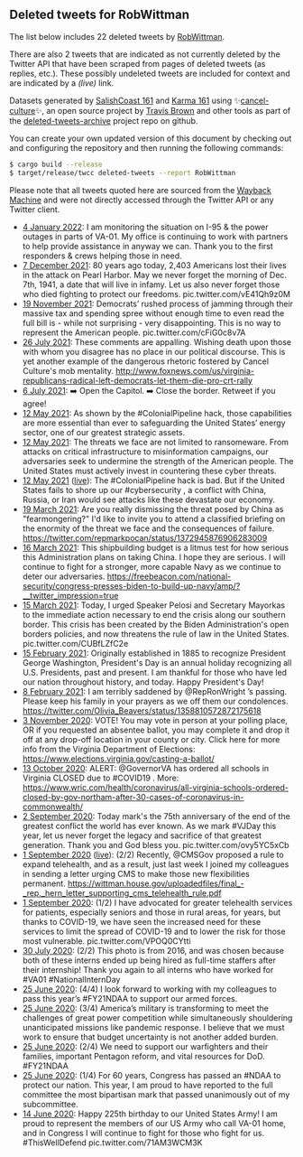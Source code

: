 ## Deleted tweets for RobWittman

The list below includes 22 deleted tweets by
[RobWittman](https://twitter.com/RobWittman).

There are also 2 tweets that are indicated as not currently
deleted by the Twitter API that have been scraped from pages of deleted tweets (as replies, etc.).
These possibly undeleted tweets are included for context and are indicated by a _(live)_ link.


Datasets generated by [SalishCoast 161](https://twitter.com/SalishCoastA) and [Karma 161](https://twitter.com/KarmaOneSixOne)
using ✨[cancel-culture](https://github.com/travisbrown/cancel-culture)✨, an open source project by [Travis Brown](https://twitter.com/travisbrown) 
and other tools as part of the [deleted-tweets-archive](https://github.com/salcoast/deleted-tweets-archive/) project repo on github.

You can create your own updated version of this document by checking out and configuring the
repository and then running the following commands:

```bash
$ cargo build --release
$ target/release/twcc deleted-tweets --report RobWittman
```

Please note that all tweets quoted here are sourced from the
[Wayback Machine](https://web.archive.org) and were not directly accessed through the Twitter API or
any Twitter client.

* [ 4 January 2022](https://web.archive.org/web/20220104164022/https://twitter.com/RobWittman/status/1478405358045614083): I am monitoring the situation on I-95 & the power outages in parts of VA-01. My office is continuing to work with partners to help provide assistance in anyway we can. Thank you to the first responders & crews helping those in need.
* [ 7 December 2021](https://web.archive.org/web/20211207161214/https://twitter.com/RobWittman/status/1468251697420337152): 80 years ago today, 2,403 Americans lost their lives in the attack on Pearl Harbor. May we never forget the morning of Dec. 7th, 1941, a date that will live in infamy. Let us also never forget those who died fighting to protect our freedoms. pic.twitter.com/vE41Qh9z0M
* [19 November 2021](https://web.archive.org/web/20211119011320/https://twitter.com/RobWittman/status/1461502744779440135): Democrats’ rushed process of jamming through their massive tax and spending spree without enough time to even read the full bill is - while not surprising - very disappointing. This is no way to represent the American people. pic.twitter.com/cFiG0c8v7A
* [26 July 2021](https://web.archive.org/web/20210726171629/https://twitter.com/RobWittman/status/1419708190967611394): These comments are appalling. Wishing death upon those with whom you disagree has no place in our political discourse. This is yet another example of the dangerous rhetoric fostered by Cancel Culture's mob mentality. http://www.foxnews.com/us/virginia-republicans-radical-left-democrats-let-them-die-pro-crt-rally
* [ 6 July 2021](https://web.archive.org/web/20210706131712/https://twitter.com/RobWittman/status/1412400180792549379): ➡️ Open the Capitol.   ➡️ Close the border.  Retweet if you agree!
* [12 May 2021](https://web.archive.org/web/20210512001725/https://twitter.com/RobWittman/status/1392272575124889601): As shown by the  #ColonialPipeline  hack, those capabilities are more essential than ever to safeguarding the United States’ energy sector, one of our greatest strategic assets.
* [12 May 2021](https://web.archive.org/web/20210512000815/https://twitter.com/RobWittman/status/1392270296296591363): The threats we face are not limited to ransomeware. From attacks on critical infrastructure to misinformation campaigns, our adversaries seek to undermine the strength of the American people. The United States must actively invest in countering these cyber threats.
* [12 May 2021](https://web.archive.org/web/20210512000815/https://twitter.com/RobWittman/status/1392270296296591363) ([live](https://twitter.com/RobWittman/status/1392270119364071424)): The  #ColonialPipeline  hack is bad. But if the United States fails to shore up our  #cybersecurity , a conflict with China, Russia, or Iran would see attacks like these devastate our economy.
* [19 March 2021](https://web.archive.org/web/20210319163323/https://twitter.com/RobWittman/status/1372949282366631938): Are you really dismissing the threat posed by China as "fearmongering?"   I'd like to invite you to attend a classified briefing on the enormity of the threat we face and the consequences of failure.  https://twitter.com/repmarkpocan/status/1372945876906283009
* [16 March 2021](https://web.archive.org/web/20210316222555/https://twitter.com/RobWittman/status/1371950793482510342): This shipbuilding budget is a litmus test for how serious this Administration plans on taking China. I hope they are serious. I will continue to fight for a stronger, more capable Navy as we continue to deter our adversaries.  https://freebeacon.com/national-security/congress-presses-biden-to-build-up-navy/amp/?__twitter_impression=true
* [15 March 2021](https://web.archive.org/web/20210315203803/https://twitter.com/RobWittman/status/1371561293547765770): Today, I urged Speaker Pelosi and Secretary Mayorkas to the immediate action necessary to end the crisis along our southern border. This crisis has been created by the Biden Administration's open borders policies, and now threatens the rule of law in the United States. pic.twitter.com/CUBfLZfC2e
* [15 February 2021](https://web.archive.org/web/20210215182829/https://twitter.com/RobWittman/status/1361381799428042762): Originally established in 1885 to recognize President George Washington, President's Day is an annual holiday recognizing all U.S. Presidents, past and present. I am thankful for those who have led our nation throughout history, and today. Happy President's Day!
* [ 8 February 2021](https://web.archive.org/web/20210208165625/https://twitter.com/RobWittman/status/1358821563211141121): I am terribly saddened by  @RepRonWright ’s passing. Please keep his family in your prayers as we off them our condolences. https://twitter.com/Olivia_Beavers/status/1358810572872175618
* [ 3 November 2020](https://web.archive.org/web/20201103120510/https://twitter.com/RobWittman/status/1323596986575134720): VOTE! You may vote in person at your polling place, OR if you requested an absentee ballot, you may complete it and drop it off at any drop-off location in your county or city. Click here for more info from the Virginia Department of Elections:  https://www.elections.virginia.gov/casting-a-ballot/
* [13 October 2020](https://web.archive.org/web/20201013172552/https://twitter.com/RobWittman/status/1316067564766793728): ALERT:  @GovernorVA  has ordered all schools in Virginia CLOSED due to  #COVID19 . More: https://www.wric.com/health/coronavirus/all-virginia-schools-ordered-closed-by-gov-northam-after-30-cases-of-coronavirus-in-commonwealth/
* [ 2 September 2020](https://web.archive.org/web/20200902164556/https://twitter.com/RobWittman/status/1301199572618768384): Today mark's the 75th anniversary of the end of the greatest conflict the world has ever known. As we mark  #VJDay  this year, let us never forget the legacy and sacrifice of that greatest generation. Thank you and God bless you. pic.twitter.com/ovy5YC5xCb
* [ 1 September 2020](https://web.archive.org/web/20200901181129/https://twitter.com/RobWittman/status/1300858689373470720) ([live](https://twitter.com/RobWittman/status/1300858691885903873)): (2/2) Recently,  @CMSGov  proposed a rule to expand telehealth, and as a result, just last week I joined my colleagues in sending a letter urging CMS to make those new flexibilities permanent.  https://wittman.house.gov/uploadedfiles/final_-_rep._hern_letter_supporting_cms_telehealth_rule.pdf
* [ 1 September 2020](https://web.archive.org/web/20200901181129/https://twitter.com/RobWittman/status/1300858689373470720): (1/2) I have advocated for greater telehealth services for patients, especially seniors and those in rural areas, for years, but thanks to COVID-19, we have seen the increased need for these services to limit the spread of COVID-19 and to lower the risk for those most vulnerable. pic.twitter.com/VPOQ0CYtti
* [30 July 2020](https://web.archive.org/web/20200730194906/https://twitter.com/RobWittman/status/1288924519697186816): (2/2) This photo is from 2016, and was chosen because both of these interns ended up being hired as full-time staffers after their internship! Thank you again to all interns who have worked for  #VA01   #NationalInternDay
* [25 June 2020](https://web.archive.org/web/20200625214739/https://twitter.com/RobWittman/status/1276268522583318528): (4/4) I look forward to working with my colleagues to pass this year’s  #FY21NDAA  to support our armed forces.
* [25 June 2020](https://web.archive.org/web/20200625214739/https://twitter.com/RobWittman/status/1276268522583318528): (3/4) America’s military is transforming to meet the challenges of great power competition while simultaneously shouldering unanticipated missions like pandemic response. I believe that we must work to ensure that budget uncertainty is not another added burden.
* [25 June 2020](https://web.archive.org/web/20200625214739/https://twitter.com/RobWittman/status/1276268522583318528): (2/4) We need to support our warfighters and their families, important Pentagon reform, and vital resources for DoD.  #FY21NDAA
* [25 June 2020](https://web.archive.org/web/20200625214739/https://twitter.com/RobWittman/status/1276268522583318528): (1/4) For 60 years, Congress has passed an  #NDAA  to protect our nation. This year, I am proud to have reported to the full committee the most bipartisan mark that passed unanimously out of my subcommittee.
* [14 June 2020](https://web.archive.org/web/20200614152951/https://twitter.com/RobWittman/status/1272188099104210947): Happy 225th birthday to our United States Army! I am proud to represent the members of our US Army who call VA-01 home, and in Congress I will continue to fight for those who fight for us.  #ThisWellDefend  pic.twitter.com/71AM3WCM3K
